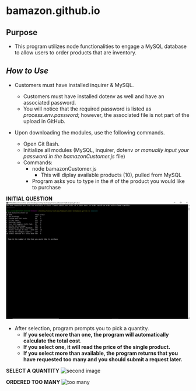 # bamazon.github.io
## Purpose
* This program utilizes node functionalities to engage a MySQL database to allow users to order products that are inventory.

## *How to Use*
* Customers must have installed inquirer & MySQL. 
    * Customers must have installed dotenv as well and have an associated password. 
    * You will notice that the required password is listed as *process.env.password*; however, the associated file is not part of the upload in GitHub.

* Upon downloading the modules, use the following commands.
    * Open Git Bash.
    * Initialize all modules (MySQL, inquirer, dotenv *or manually input your password in the bamazonCustomer.js* file)
    * Commands:
        * node bamazonCustomer.js
            * This will diplay available products (10), pulled from MySQL
        * Program asks you to type in the # of the product you would like to purchase

**INITIAL QUESTION**
![first image](/Assets/initial_question.jpg)

   *  After selection, program prompts you to pick a quantity. 
        *  **If you select more than one, the program will automatically calculate the total cost**. 
        *  **If you select one, it will read the price of the single product.** 
        *  **If you select more than available, the program returns that you have requested too many and you should submit a request later.**

**SELECT A QUANTITY**
![second image](https://github.com/cpilker/bamazon.github.io/Assets/order_quantity.jpg)

**ORDERED TOO MANY**
![too many](https://github.com/cpilker/bamazon.github.io/Assets/OverStock.PNG)


